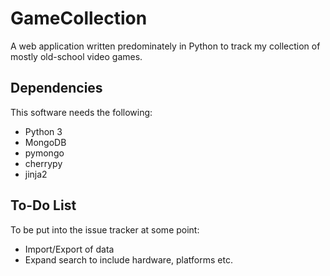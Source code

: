 # GameCollection


A web application written predominately in Python to track my collection of mostly old-school video games.

## Dependencies

This software needs the following:

* Python 3
* MongoDB
* pymongo
* cherrypy
* jinja2

## To-Do List

To be put into the issue tracker at some point:

* Import/Export of data
* Expand search to include hardware, platforms etc.